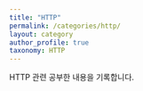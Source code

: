```yaml
---
title: "HTTP"
permalink: /categories/http/
layout: category
author_profile: true
taxonomy: HTTP
---
```


HTTP 관련 공부한 내용을 기록합니다.